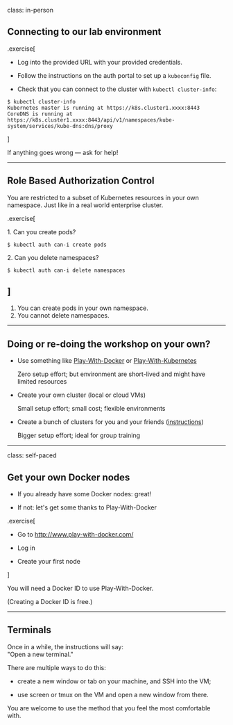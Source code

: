 class: in-person

## Connecting to our lab environment

.exercise[

- Log into the provided URL with your provided credentials.

- Follow the instructions on the auth portal to set up a `kubeconfig` file.

- Check that you can connect to the cluster with `kubectl cluster-info`:

```execute
$ kubectl cluster-info
Kubernetes master is running at https://k8s.cluster1.xxxx:8443
CoreDNS is running at https://k8s.cluster1.xxxx:8443/api/v1/namespaces/kube-system/services/kube-dns:dns/proxy
```
]

If anything goes wrong — ask for help!

---

## Role Based Authorization Control

You are restricted to a subset of Kubernetes resources in your own namespace. Just like in a real world enterprise cluster.


.exercise[

1\. Can you create pods?

```
$ kubectl auth can-i create pods
```

2\. Can you delete namespaces?

```
$ kubectl auth can-i delete namespaces
```
]
--

1. You can create pods in your own namespace.
2. You cannot delete namespaces.
---

## Doing or re-doing the workshop on your own?

- Use something like
  [Play-With-Docker](http://play-with-docker.com/) or
  [Play-With-Kubernetes](https://training.play-with-kubernetes.com/)

  Zero setup effort; but environment are short-lived and
  might have limited resources

- Create your own cluster (local or cloud VMs)

  Small setup effort; small cost; flexible environments

- Create a bunch of clusters for you and your friends
    ([instructions](https://github.com/jpetazzo/container.training/tree/master/prepare-vms))

  Bigger setup effort; ideal for group training

---

class: self-paced

## Get your own Docker nodes

- If you already have some Docker nodes: great!

- If not: let's get some thanks to Play-With-Docker

.exercise[

- Go to http://www.play-with-docker.com/

- Log in

- Create your first node

<!-- ```open http://www.play-with-docker.com/``` -->

]

You will need a Docker ID to use Play-With-Docker.

(Creating a Docker ID is free.)

---

## Terminals

Once in a while, the instructions will say:
<br/>"Open a new terminal."

There are multiple ways to do this:

- create a new window or tab on your machine, and SSH into the VM;

- use screen or tmux on the VM and open a new window from there.

You are welcome to use the method that you feel the most comfortable with.

